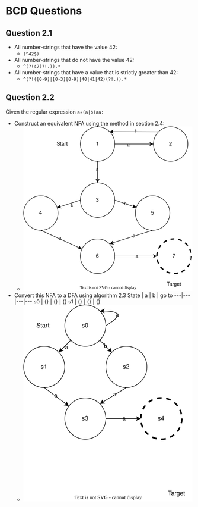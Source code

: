 
# BCD Questions

## Question 2.1

- All number-strings that have the value 42:
  - `(^42$)`
- All number-strings that do not have the value 42:
  - `^(?!42(?!.)).*`
- All number-strings that have a value that is strictly greater than 42:
  - `^(?!([0-9]|[0-3][0-9]|40|41|42)(?!.)).*`

## Question 2.2

Given the regular expression `a∗(a|b)aa:`

- Construct an equivalent NFA using the method in section 2.4:
  - ![NFA Diagram](NFA.svg)
- Convert this NFA to a DFA using algorithm 2.3
  State | a | b | go to
  ---|---|---|---
     s0 | {} | {} | {}
     s1 | {} | {} | {}
  - ![DFA Diagram](DFA.svg)
